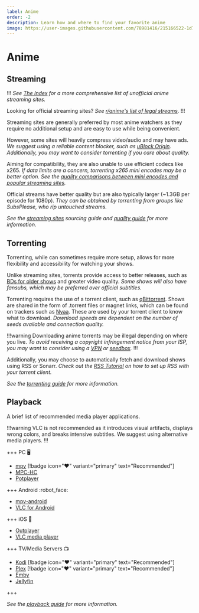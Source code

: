 ```yaml
---
label: Anime
order: -2
description: Learn how and where to find your favorite anime
image: https://user-images.githubusercontent.com/78981416/215166522-1d7358e8-bec2-4a54-a9ec-71deab646e56.gif
---
```


# Anime

## Streaming

!!!
*See [The Index](https://theindex.moe) for a more comprehensive list of unofficial anime streaming sites.*

Looking for official streaming sites? *See [r/anime's list of legal streams](https://www.reddit.com/r/anime/wiki/legal_streams).*
!!!

Streaming sites are generally preferred by most anime watchers as they require no additional setup and are easy to use while being convenient.

However, some sites will heavily compress video/audio and may have ads. *We suggest using a reliable content blocker, such as [uBlock Origin](https://ublockorigin.com). Additionally, you may want to consider torrenting if you care about quality.*

Aiming for compatibility, they are also unable to use efficient codecs like x265. *If data limits are a concern, torrenting x265 mini encodes may be a better option. See the [quality comparisons between mini encodes and popular streaming sites](/guides/quality/#quality-comparisons).*

Official streams have better quality but are also typically larger (~1.3GB per episode for 1080p). *They can be obtained by torrenting from groups like SubsPlease, who rip untouched streams.*

*See the [streaming sites](/sourcing/streaming/) sourcing guide and [quality guide](/guides/quality) for more information.*

## Torrenting

Torrenting, while can sometimes require more setup, allows for more flexibility and accessibility for watching your shows.

Unlike streaming sites, torrents provide access to better releases, such as [BDs for older shows](/guides/quality/#bd-vs-web) and greater video quality. *Some shows will also have fansubs, which may be preferred over official subtitles.*

Torrenting requires the use of a torrent client, such as [qBittorrent](/tutorials/qbittorrent). Shows are shared in the form of .torrent files or magnet links, which can be found on trackers such as [Nyaa](https://nyaa.si). These are used by your torrent client to know what to download. *Download speeds are dependent on the number of seeds available and connection quality.*

!!!warning
Downloading anime torrents may be illegal depending on where you live. *To avoid receiving a copyright infringement notice from your ISP, you may want to consider using a [VPN](/getting-started/torrenting/#vpn) or [seedbox](/getting-started/torrenting/#seedbox).*
!!!

Additionally, you may choose to automatically fetch and download shows using RSS or Sonarr. *Check out the [RSS Tutorial](/tutorials/rss) on how to set up RSS with your torrent client.*

*See the [torrenting guide](/getting-started/torrenting) for more information.*

## Playback

A brief list of recommended media player applications.

!!!warning
VLC is not recommended as it introduces visual artifacts, displays wrong colors, and breaks intensive subtitles. We suggest using alternative media players.
!!!

+++ PC :desktop_computer:

- [mpv](https://mpv.io/installation/) [!badge icon=":heart:" variant="primary" text="Recommended"]
- [MPC-HC](https://github.com/clsid2/mpc-hc/releases)
- [Potplayer](https://potplayer.daum.net)

+++ Android :robot_face:

- [mpv-android](https://play.google.com/store/apps/details?id=is.xyz.mpv)
- [VLC for Android](https://play.google.com/store/apps/details?id=org.videolan.vlc)

+++ iOS :green_apple:

- [Outplayer](https://apps.apple.com/app/outplayer/id1449923287)
- [VLC media player](https://apps.apple.com/app/vlc-media-player/id650377962)

+++ TV/Media Servers :tv:

- [Kodi](https://kodi.tv) [!badge icon=":heart:" variant="primary" text="Recommended"]
- [Plex](https://www.plex.tv) [!badge icon=":heart:" variant="primary" text="Recommended"]
- [Emby](https://emby.media)
- [Jellyfin](https://jellyfin.org)

+++

*See the [playback guide](/guides/playback) for more information.*
